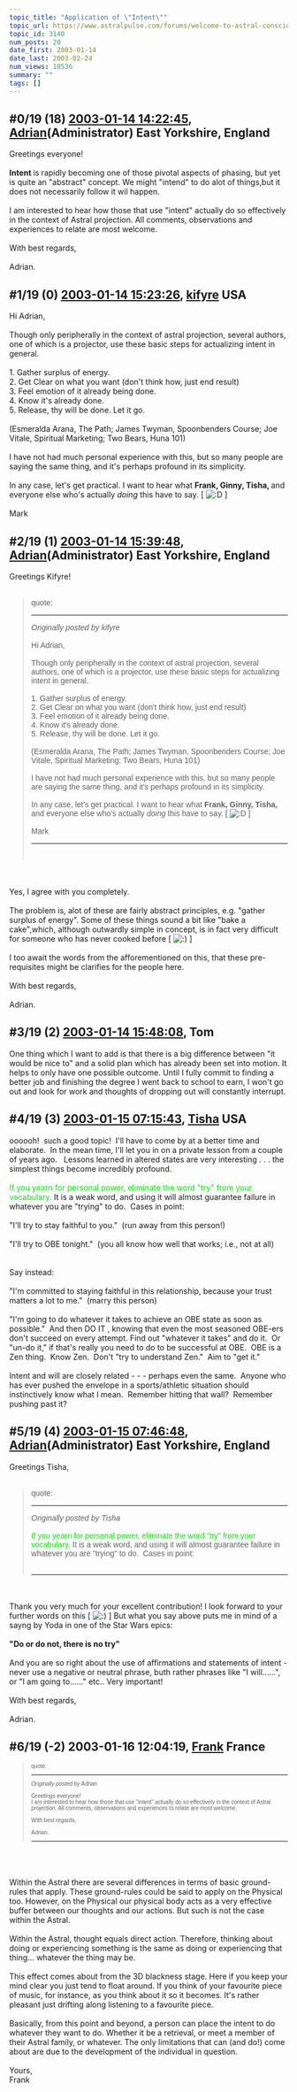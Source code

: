 ```yaml
---
topic_title: "Application of \"Intent\""
topic_url: https://www.astralpulse.com/forums/welcome-to-astral-consciousness!/application-of-intent
topic_id: 3140
num_posts: 20
date_first: 2003-01-14
date_last: 2003-02-24
num_views: 10536
summary: ""
tags: []
---
```


## \#0/19 (18) [2003-01-14 14:22:45](https://www.astralpulse.com/forums/index.php?msg=118869), [Adrian](https://www.astralpulse.com/forums/profile/?u=31)(Administrator) East Yorkshire, England ##
<section>
Greetings everyone!
<br>
<br>
<b>
 Intent
</b>
is rapidly becoming one of those pivotal aspects of phasing, but yet is quite an "abstract" concept. We might "intend" to do alot of things,but it does not necessarily follow it wil happen.
<br>
<br>
I am interested to hear how those that use "intent" actually do so effectively in the context of Astral projection. All comments, observations and experiences to relate are most welcome.
<br>
<br>
With best regards,
<br>
<br>
Adrian.
<br>
</section>

## \#1/19 (0) [2003-01-14 15:23:26](https://www.astralpulse.com/forums/index.php?msg=20180), [kifyre](https://www.astralpulse.com/forums/profile/?u=61) USA ##
<section>
Hi Adrian,
<br>
<br>
Though only peripherally in the context of astral projection, several authors, one of which is a projector, use these basic steps for actualizing intent in general.
<br>
<br>
1. Gather surplus of energy.
<br>
2. Get Clear on what you want (don't think how, just end result)
<br>
3. Feel emotion of it already being done.
<br>
4. Know it's already done.
<br>
5. Release, thy will be done. Let it go.
<br>
<br>
(Esmeralda Arana, The Path; James Twyman, Spoonbenders Course; Joe Vitale, Spiritual Marketing; Two Bears, Huna 101)
<br>
<br>
I have not had much personal experience with this, but so many people are saying the same thing, and it's perhaps profound in its simplicity.
<br>
<br>
In any case, let's get practical. I want to hear what
<b>
 Frank, Ginny, Tisha,
</b>
and everyone else who's actually
<i>
 doing
</i>
this have to say. [
<img alt=":D" class="smiley" src="https://www.astralpulse.com/forums/Smileys/fugue/cheesy.png" title="Cheesy"/>
]
<br>
<br>
Mark
</section>

## \#2/19 (1) [2003-01-14 15:39:48](https://www.astralpulse.com/forums/index.php?msg=20181), [Adrian](https://www.astralpulse.com/forums/profile/?u=31)(Administrator) East Yorkshire, England ##
<section>
Greetings Kifyre!
<br>
<br>
<blockquote id='"quote"'>
 <font face='"Arial"' id='"quote"' size='"1"'>
  quote:
  <hr height='"1"' id='"quote"' noshade=""/>
  <i>
   Originally posted by kifyre
  </i>
  <br>
  <br>
  Hi Adrian,
  <br>
  <br>
  Though only peripherally in the context of astral projection, several authors, one of which is a projector, use these basic steps for actualizing intent in general.
  <br>
  <br>
  1. Gather surplus of energy.
  <br>
  2. Get Clear on what you want (don't think how, just end result)
  <br>
  3. Feel emotion of it already being done.
  <br>
  4. Know it's already done.
  <br>
  5. Release, thy will be done. Let it go.
  <br>
  <br>
  (Esmeralda Arana, The Path; James Twyman, Spoonbenders Course; Joe Vitale, Spiritual Marketing; Two Bears, Huna 101)
  <br>
  <br>
   I have not had much personal experience with this, but so many people are saying the same thing, and it's perhaps profound in its simplicity.
   <br>
   <br>
   In any case, let's get practical. I want to hear what
   <b>
    Frank, Ginny, Tisha,
   </b>
   and everyone else who's actually
   <i>
    doing
   </i>
   this have to say. [
   <img alt=":D" class="smiley" src="https://www.astralpulse.com/forums/Smileys/fugue/cheesy.png" title="Cheesy"/>
   ]
   <br>
   <br>
   Mark
   <br>
   <hr height='"1"' id='"quote"' noshade=""/>
  </br>
 </font>
</blockquote>
<br>
<br>
Yes, I agree with you completely.
<br>
<br>
The problem is, alot of these are fairly abstract principles, e.g. "gather surplus of energy". Some of these things sound a bit like "bake a cake",which, although outwardly simple in concept, is in fact very difficult for someone who has never cooked before [
<img alt=":)" class="smiley" src="https://www.astralpulse.com/forums/Smileys/fugue/smiley.png" title="Smiley"/>
]
<br>
<br>
I too await the words from the afforementioned on this, that these pre-requisites might be clarifies for the people here.
<br>
<br>
With best regards,
<br>
<br>
Adrian.
<br>
</section>

## \#3/19 (2) [2003-01-14 15:48:08](https://www.astralpulse.com/forums/index.php?msg=20182), Tom  ##
<section>
One thing which I want to add is that there is a big difference between "it would be nice to" and a solid plan which has already been set into motion. It helps to only have one possible outcome. Until I fully commit to finding a better job and finishing the degree I went back to school to earn, I won't go out and look for work and thoughts of dropping out will constantly interrupt.
<br>
</section>

## \#4/19 (3) [2003-01-15 07:15:43](https://www.astralpulse.com/forums/index.php?msg=20219), [Tisha](https://www.astralpulse.com/forums/profile/?u=594) USA ##
<section>
oooooh!  such a good topic!  I'll have to come by at a better time and elaborate.  In the mean time, I'll let you in on a private lesson from a couple of years ago.   Lessons learned in altered states are very interesting . . . the simplest things become incredibly profound.
<br>
<br>
<font size='"2"'>
 <font color='"red"'>
  If you yearn for personal power, eliminate the word "try" from your vocabulary.
 </font>
</font>
It is a weak word, and using it will almost guarantee failure in whatever you are "trying" to do.  Cases in point:
<br>
<br>
"I'll try to stay faithful to you."  (run away from this person!)
<br>
<br>
"I'll try to OBE tonight."  (you all know how well that works; i.e., not at all)
<br>
<br>
<br>
Say instead:
<br>
<br>
"I'm committed to staying faithful in this relationship, because your trust matters a lot to me."  (marry this person)
<br>
<br>
"I'm going to do whatever it takes to achieve an OBE state as soon as possible."  And then
<font size='"6"'>
 DO IT
</font>
, knowing that even the most seasoned OBE-ers don't succeed on every attempt. Find out "whatever it takes" and do it.  Or "un-do it," if that's really you need to do to be successful at OBE.  OBE is a Zen thing.  Know Zen.  Don't "try to understand Zen."  Aim to "get it."
<br>
<br>
Intent and will are closely related - - - perhaps even the same.  Anyone who has ever pushed the envelope in a sports/athletic situation should instinctively know what I mean.  Remember hitting that wall?  Remember pushing past it?
<br>
</section>

## \#5/19 (4) [2003-01-15 07:46:48](https://www.astralpulse.com/forums/index.php?msg=20220), [Adrian](https://www.astralpulse.com/forums/profile/?u=31)(Administrator) East Yorkshire, England ##
<section>
Greetings Tisha,
<br>
<br>
<blockquote id='"quote"'>
 <font face='"Arial"' id='"quote"' size='"1"'>
  quote:
  <hr height='"1"' id='"quote"' noshade=""/>
  <i>
   Originally posted by Tisha
  </i>
  <br>
  <br>
  <font size='"2"'>
   <font color='"red"'>
    If you yearn for personal power, eliminate the word "try" from your vocabulary.
   </font>
  </font>
  It is a weak word, and using it will almost guarantee failure in whatever you are "trying" to do.  Cases in point:
  <br>
  <br>
  <hr height='"1"' id='"quote"' noshade=""/>
 </font>
</blockquote>
<br>
<br>
Thank you very much for your excellent contribution! I look forward to your further words on this [
<img alt=":)" class="smiley" src="https://www.astralpulse.com/forums/Smileys/fugue/smiley.png" title="Smiley"/>
] But what you say above puts me in mind of a sayng by Yoda in one of the Star Wars epics:
<br>
<br>
<b>
 "Do or do not, there is no try"
</b>
<br>
<br>
And you are so right about the use of affirmations and statements of intent - never use a negative or neutral phrase, buth rather phrases like "I will......", or "I am going to......" etc.. Very important!
<br>
<br>
With best regards,
<br>
<br>
Adrian.
<br>
</section>

## \#6/19 (-2) 2003-01-16 12:04:19, [Frank](https://www.astralpulse.com/forums/profile/?u=359) France ##
<section>
<blockquote id="quote">
 <font face="Arial" id="quote" size="1">
  quote:
  <hr height="1" id="quote" noshade=""/>
  <i>
   Originally posted by Adrian
  </i>
  <br>
  <br>
  Greetings everyone!
  <br>
  I am interested to hear how those that use "intent" actually do so effectively in the context of Astral projection. All comments, observations and experiences to relate are most welcome.
  <br>
  <br>
  With best regards,
  <br>
  <br>
  Adrian.
  <br>
  <hr height="1" id="quote" noshade=""/>
 </font>
</blockquote>
<br>
<br>
<br>
Within the Astral there are several differences in terms of basic ground-rules that apply. These ground-rules could be said to apply on the Physical too. However, on the Physical our physical body acts as a very effective buffer between our thoughts and our actions. But such is not the case within the Astral.
<br>
<br>
Within the Astral, thought equals direct action. Therefore, thinking about doing or experiencing something is the same as doing or experiencing that thing... whatever the thing may be.
<br>
<br>
This effect comes about from the 3D blackness stage. Here if you keep your mind clear you just tend to float around. If you think of your favourite piece of music, for instance, as you think about it so it becomes. It's rather pleasant just drifting along listening to a favourite piece.
<br>
<br>
Basically, from this point and beyond, a person can place the intent to do whatever they want to do. Whether it be a retrieval, or meet a member of their Astral family, or whatever. The only limitations that can (and do!) come about are due to the development of the individual in question.
<br>
<br>
Yours,
<br>
Frank
<br>
<br>
<br>
<br>
<br>
<br>
<br>
<br>
<br>
<br>
</section>

## \#7/19 (5) [2003-01-17 04:45:44](https://www.astralpulse.com/forums/index.php?msg=20336), [clandestino](https://www.astralpulse.com/forums/profile/?u=691) Australia ##
<section>
Would it then be fair to say that unless you reach a certain state of conciousness i.e. 3d blackness, you can have all the intent in the world, but not actually get results ?
<br>
<br>
....but that doesn't sit well with the techniques pioneered by Moen &amp; others...hmmmmmm.
</section>

## \#8/19 (6) [2003-01-17 05:17:24](https://www.astralpulse.com/forums/index.php?msg=20337), [Lysear](https://www.astralpulse.com/forums/profile/?u=1214) United Kingdom ##
<section>
I was thinking, one of the best way to make your intent come alive is to do it through some method of magick or ritual. A lot of people who project are in fact ceremonial magicians or shamans or whatever equivilant. This is an especially good method as it involves the use of colour, tools and smells associated with a result you desire. For example if you are looking to project then you could have lavender candles and musk josticks, and then construct a spell surrounding your intent asking assistance of various gods and archangels.
<br>
<br>
This is an extremely effective way of making your intent a reality as many thousands of occultists will tell you.
</section>

## \#9/19 (7) [2003-01-17 05:19:46](https://www.astralpulse.com/forums/index.php?msg=20338), [Adrian](https://www.astralpulse.com/forums/profile/?u=31)(Administrator) East Yorkshire, England ##
<section>
Greetings Clandestino,
<br>
<br>
I think it is fair to say that "intent" is required for
<b>
 everything
</b>
that you need to achieve - without the intent there will be no result. So first you need to intend to phase, and then to relax, and then to enter 3D blackness, and then to arrive somewhere in the Astral.
<br>
<br>
The question is - what is "intent"? How is "intent" applied? It is clearly more than just wishful thinking - and that is the subject of this topic.
<br>
<br>
With best regards,
<br>
<br>
Adrian.
<br>
</section>

## \#10/19 (8) [2003-01-17 05:35:29](https://www.astralpulse.com/forums/index.php?msg=20339), [Adrian](https://www.astralpulse.com/forums/profile/?u=31)(Administrator) East Yorkshire, England ##
<section>
Greetings Lysear!
<br>
<br>
<blockquote id='"quote"'>
 <font face='"Arial"' id='"quote"' size='"1"'>
  quote:
  <hr height='"1"' id='"quote"' noshade=""/>
  <i>
   Originally posted by Lysear
  </i>
  <br>
  <br>
  I was thinking, one of the best way to make your intent come alive is to do it through some method of magick or ritual. A lot of people who project are in fact ceremonial magicians or shamans or whatever equivilant. This is an especially good method as it involves the use of colour, tools and smells associated with a result you desire. For example if you are looking to project then you could have lavender candles and musk josticks, and then construct a spell surrounding your intent asking assistance of various gods and archangels.
  <br>
  <br>
  This is an extremely effective way of making your intent a reality as many thousands of occultists will tell you.
  <br>
  <hr height='"1"' id='"quote"' noshade=""/>
 </font>
</blockquote>
<br>
<br>
Excellent observation! A ritual, incense etc. serves to focus "intent". In other words, an "intent" is attached to the ritual, incense etc., to the extent that when the ritual is performed and/or incensed burned, the intent is manifested and becomes a reality. It is a way of separating your mundane circumstances from your higher "intentions".
<br>
<br>
Burning incense is a very good way of doing this. If for instance you burn sandalwood or whatever whenever you commence an Astral projection session, (and at no other time), your intent to project will always be automatically programmed into your subconscious as being directly associated with that particular incense. The same with a ritual. A ritual might be just such a focus, or might be asking higher/inner powers for assistance.
<br>
<br>
The Robert Monroe Gateway process is a ritual plain and simple. Specific preparations are carried out before phasing by means of a specific series of actions, mostly performed by the imagination.
<br>
<br>
With best regards,
<br>
<br>
Adrian.
<br>
<br>
<br>
</section>

## \#11/19 (9) [2003-01-17 10:08:46](https://www.astralpulse.com/forums/index.php?msg=20347), [Ginny](https://www.astralpulse.com/forums/profile/?u=1404) USA ##
<section>
<blockquote id='"quote"'>
 <font face='"Arial"' id='"quote"' size='"1"'>
  quote:
  <hr height='"1"' id='"quote"' noshade=""/>
  <i>
   Originally posted by Adrian
  </i>
  <br>
  <br>
  Greetings Clandestino,
  <br>
  <br>
  <br>
  The question is - what is "intent"? How is "intent" applied? It is clearly more than just wishful thinking - and that is the subject of this topic.
  <br>
  <br>
  <br>
  <hr height='"1"' id='"quote"' noshade=""/>
 </font>
</blockquote>
<br>
<br>
Hi Adrian,
<br>
<br>
Really good question! Just thought I'd add my limited 2 cents worth, and how I've learned to use intent to navigate around the afterlife.
<br>
<br>
As I understand it so far, intent is an area of consciousness that we're constantly making use of, but because we don't ordinarily focus in on it, say, in our daily physical lives, we just take it for granted. I think we'd all agree that thought, intention, precedes matter and action. It is what creates the physical, the nonphysical and who knows what else. We're using intent constantly, in other words. So how does one slow down and take note of what it is we're actually doing, in order to use it in a deliberately conscious way?
<br>
<br>
I have learned that *feeling* any area of consciousness can instantly transport me to that place. For instance, my special Focus 27 place has a unique feel to it. In wanting to go there I may bring to mind what it looks like in my mind's eye, but recalling what it actually feels like is what gets me there. Or Focus 23, where deceased persons are isolated and stuck, has a certain feel to it and in actually re-experiencing that feeling can get me there. If I want to go to an area of consciousness that I've never been to, and so have no idea what it feels like, I use B. Moen's Little Finger Exercise to place the intent to be there.
<br>
<br>
After going through the 3x3x3 (breathing to go into a more relaxed state, gathering energy to boost perception, allowing love to expand within me to boost perception--all of which should be *felt* too by the way: feel yourself relax, feel the energy move through and fill you, feel a time when you felt loving or loved and re-experience that feeling), with my right hand in a relaxed position, I then focus my attention on my index finger, knowing that I'm going to move it in a moment. I then pay attention to that moment just before I move it and pay attention to what it feels like...and then move my finger a tad. You can go back again and again and just experiment with that *area of consciousnes* where we intend to move our finger, as I certainly did in the beginning of learning this. Once you hook in with that *feel*, just feeling it each time you are in that intent area will do the trick. When I want to place intent, once I just feel that area of consciousness, I send out a mental desire, such as, " Focus 27, the Reception Center,"...or "Grandma", or a frequent one for me lately, "3D Blackness", and so forth. And you will go there, be there....it always works because this is how life works. Where so many of us have problems is once we're There, our fears or beliefs can block or color the experience and many feel they haven't arrived after all, where just the opposite has occurred. So, trust is a bigee.
<br>
<br>
While reading Moen's first book two years ago I was under the assumption that I had to pack a wallop of emotion into mentally stating my desires in order for it to work, or to be heard by the entire universe?---LOL! Hey, if that works for someone, great. Since then I just prefer being in that area of consciousness and bringing to me what it feels like as I state my intent. *Feeling* any area of consciousness is a mode of transportation.
<br>
<br>
Much love,
<br>
<br>
Ginny
<br>
<br>
</section>

## \#12/19 (10) [2003-01-18 20:24:59](https://www.astralpulse.com/forums/index.php?msg=20469), [Do](https://www.astralpulse.com/forums/profile/?u=1453) USA ##
<section>
For me, "placing intent" takes place before I going into a relaxed or trance state.  I'm letting my left brain do something useful and formulate clearly what I need or want.  Then I carry that over into the relaxation process by means of an affirmation, and finally I just trust that it is carried within my breathing pattern or whatever to continue "in full force" as I relax further.
<br>
<br>
When I get "no result" I've discovered that I have not formulated clearly enough for myself what my intent really is.  My vagueness carries over into the astral.  Or there is some hesitancy on my part that I need to deal with.  There's no such thing as "failure," viwed this way, but only an opportunity to learn.
</section>

## \#13/19 (11) [2003-01-18 22:04:24](https://www.astralpulse.com/forums/index.php?msg=20484), [Ryan](https://www.astralpulse.com/forums/profile/?u=1232) USA ##
<section>
"The question is - what is "intent"? How is "intent" applied? It is clearly more than just wishful thinking - and that is the subject of this topic"
<br>
<br>
my 2 cent I guess you could say...
<br>
<br>
intent INtent INTEnt INTENT! Intent is the freedom of personal choice, Intent is the abstract drive to astral project, intent is the force that makes me get up in the morning and go to work even though I want to sleep for 5 more hours, Intent is what made me drink too much beer, intent is everything, intent is nothing. Intent is the freedom of personal choice, the ability to make decisions, and act upon them. Intent is taking responsibility for your actions, good or bad. Intent is freedom, intent is slavery. We can be prisoners of intent, of bad habits and actions, or we can be set free by intent, by intending freedom from our bodies, our physical manifestations. Intent is knowing, knowing what I am doing at a deep bone marrow level. Intent is every facet of living, from being born to dying, and all life in between. Intent is life,death,decision, and conviction! And it is probably much more that I have not mentioned! Intent is belief!
<br>
<br>
Applications of intent?
<br>
<br>
Tonight before I fall asleep I tell myself "I WILL GET OUT OF MY BODY AND EXPLORE". I try to make it more than a mere statment, and turn it into magic, a magical application of intent. At times I actually convince myself, yes indeed I will get out of body! And do you know what? At these times, I do. I get out easily and fluidly, totally bypassing trance states and energy work at times. Do you know why? Because at those times I successfully applied an application of intent, and for a moment, the moment of falling asleep, I believed it.I knew it to be true and so it was. Why? Because I intended it.
<br>
<br>
Intent is much more than wishful thinking. Intent is knowledge, conviction, self empowerment.
<br>
<br>
Intent is everything, intent is nothing, just like me.
<br>
</section>

## \#14/19 (12) [2003-01-19 03:00:14](https://www.astralpulse.com/forums/index.php?msg=20494), [Adrian](https://www.astralpulse.com/forums/profile/?u=31)(Administrator) East Yorkshire, England ##
<section>
Greetings everyone,
<br>
<br>
Thanks to everyone for your excellent contributions on "Intent"!
<br>
<br>
I am making this topic "sticky" such is the quality and usefulness of the responses [
<img alt=":)" class="smiley" src="https://www.astralpulse.com/forums/Smileys/fugue/smiley.png" title="Smiley"/>
]
<br>
<br>
I think everyone has hit upon some really important factors regarding intent. In
<b>
 all
</b>
of these matters where we wish to manifest something, it is
<b>
 very
</b>
important to do so with the strongest thought that whatever you require
<b>
 has already become a reality
</b>
. This takes it from wishful thinking to wish induced action.
<br>
<br>
Another possibility is to ask the beings of the higher spheres for help. These beings cannot help without being asked, because it would be breaching the fundamental laws for individual freewill, and hence Universal laws. If on the other hand one were to ask for assistance by means of your own freewill, then the beings of the higher spheres are usually only too pleased to do so.
<br>
<br>
Once again thanks to everyone, and please keep these posts on the subject of "intent" coming!
<br>
<br>
With best regards,
<br>
<br>
Adrian.
<br>
</section>

## \#15/19 (13) [2003-01-19 10:14:36](https://www.astralpulse.com/forums/index.php?msg=20509), [Frank](https://www.astralpulse.com/forums/profile/?u=359) France ##
<section>
<br>
<br>
There is a fundamental distinction between Intent and its effects within the Physical plane; and Intent and its effects within the Astral.
<br>
<br>
Within the Physical: Intent must be followed by physical action of some sort or another. Otherwise the Intent merely becomes an idea. Which is basically what Tisha and others are saying. An example I would give is to say, you can set out in the morning Intent on visiting a friend on the other side of town; but unless you physically transport yourself there, by some means, you'll simply remain where you are.
<br>
<br>
Within the Astral: Intent is what transports you from one place to another. Having the Intent to be at a place causes you to instantly manifest within that place.
<br>
<br>
Yours,
<br>
Frank
<br>
<br>
<br>
 <br>
 <br>
</br>
</section>

## \#16/19 (14) [2003-02-24 06:04:20](https://www.astralpulse.com/forums/index.php?msg=23553), [breeze](https://www.astralpulse.com/forums/profile/?u=1688) Germany ##
<section>
<blockquote id='"quote"'>
 <font face='"Arial"' id='"quote"' size='"1"'>
  quote:
  <hr height='"1"' id='"quote"' noshade=""/>
  <br>
  <i>
   Originally posted by Frank
  </i>
  <br>
  <br>
  There is a fundamental distinction between Intent and its effects within the Physical plane; and Intent and its effects within the Astral.
  <hr height='"1"' id='"quote"' noshade=""/>
 </font>
</blockquote>
<br>
<br>
According to my view the differences between the effect of intent in the astral and the physical dimension are merely based on interactions in these dimensions.
<br>
<br>
Many astral worlds are vast and extensive, i.e. not in the sense of space but in the way how interactions between individuals are taking place.
<br>
Although the astral dimensions are real, a lot of things in the astral which we perceive are just part of our imagination. You could set up an entire kingdom in the astral, including the imagination or creation of the inhabitants, the landscape and cities. Just by intent you can travel from one place to the other, let it rain or alter your environment. The influence of other individuals on your perception can be very little.
<br>
The physical is a completely different place. On earth we are living not in our personal kingdom, but in a shared place. The interactions and interferences between individuals is extremely high and very dense. In this world a person is not more or less dependent on factors as his/her own beliefs, views, expectations, motives, wishes and intentions. He/she is also dependent on expectations, beliefs, wishes of his/her fellows and his/her society. In the physical dimension we are forced to experience in a far greater way as in the astral, how we are interconnected with others.
<br>
<br>
The funny thing is, even in this dimension it is possible to alter things, speed up healing processes, influence the weather and so on. Among other things a light but powerful intent, a strong belief and love for this world are necessary, imagination is very useful. But a strong desire, a craving for something or anything related to the ego will make your intent awkward, give it a hard and inflexible quality which prevents it to flow within this world. This flow (or world) is made by billions of beings. Be in harmony with this flow, love it, accept it, let it influence you and you may influence it. You need to accept the fact, that your intent doesn't fit with the flow and might not become real, at least not as soon as you want it to happen. Fill your heart with love, let it shine and this whole thing will get easier every time.
<br>
<br>
Greetings,
<br>
breeze
<br>
<br>
PS: Make use of the "infinite improbability drive" of  your personal "heart of gold" [
<img alt=";)" class="smiley" src="https://www.astralpulse.com/forums/Smileys/fugue/wink.png" title="Wink"/>
].
<br>
<br>
</section>

## \#17/19 (15) [2003-02-24 07:33:12](https://www.astralpulse.com/forums/index.php?msg=23562), [Adrian](https://www.astralpulse.com/forums/profile/?u=31)(Administrator) East Yorkshire, England ##
<section>
Greetings Breeze,
<br>
<br>
Thankyou very much indeed for your perspective.
<br>
<br>
While it is true that it is possible to create anything in the Astral, it is also true to say that much of what exists in the Astral proper is very solid and real, including the inhabitants. I say Astral "proper" because below a certain level, e.g. what Monroe I believe referred to as "F22", you are in the area of your own individual psyche or "kingdom" and are not interacting with other beings. In "F27" for example, everything is very real as it relates to "F27" including places like the famous "Park"
<br>
<br>
So, I do think we need to clarify the level of the Astral, whilst also taking into account the subjectivity/objectivity aspects.
<br>
<br>
The main difference between the Astral and physical worlds in this respect that in the Astral, whatever you want to manifest is created in the mind and it manifests, whereas in the physical world it is first created in the mind (which also creates it in the Astral), and then it is physically made in order to bring it into manifestation.
<br>
<br>
With best regards,
<br>
<br>
Adrian.
<br>
<br>
<br>
<br>
</section>

## \#18/19 (16) [2003-02-24 14:51:31](https://www.astralpulse.com/forums/index.php?msg=23617), [breeze](https://www.astralpulse.com/forums/profile/?u=1688) Germany ##
<section>
Thank you Adrian for clarifying this. Especially your last sentence sounds very convincing. On the other hand I still have doubts concerning this.
<br>
<br>
It doesn't make sense to me that everything you wish to happen in the physical manifests in the astral. For example, a pretty good thing that works (especially necessary when you are having a busy schedule) is to wish to get somewhere right on time. How can this manifest in the astral? I mean last week I was stuck in the endless rush-hour traffic on the M4 on my way to London Heathrow Airport but I knew that I would get my flight to Germany cause I had wished for it in advance. I mean at some point it really didn't look like it at all and I was beginning to have doubts, but finally I got there right on time.
<br>
Did this whole scenario take part in the astral first[?]
<br>
<br>
I rather tend to believe in probabilities. During my journey many different futures were possible. There were definitely some in which I didn't catch my flight. But with my intent and my wish to get there on time I just increased the likelihood of a certain future to happen.
<br>
<br>
Maybe I should add that I do not just wish something to happen. I rather ask god and the world for a favour and I strongly believe that this favour is granted as long as it is in harmony with the world and doesn't harm anyone.
<br>
<br>
Best regards,
<br>
breeze
<br>
</section>

## \#19/19 (17) [2003-02-24 15:12:33](https://www.astralpulse.com/forums/index.php?msg=23622), [Adrian](https://www.astralpulse.com/forums/profile/?u=31)(Administrator) East Yorkshire, England ##
<section>
Greetings Breeze,
<br>
<br>
Thank you very much for your response.
<br>
<br>
I was referring to the process of
<b>
 manifestation
</b>
rather than transient actions such as travelling.
<br>
<br>
Specifically - anything that is manifested in the physical world by human beings, first starts out in the imagination of someone, before being bought into manifestation by perhaps first being drawn on paper as a plan, and then being manufactured - e.g. a in a new house or car. The imagination alone will cause it to also manifest in the Astral, and the physical manifestation will eventually give it a more permanent presence in the Astral.
<b>
 As above, so below
</b>
- everything has to exist in the Astral before it can manifest in the physical world - that is the entire essence of creation itself. Genesis I is the story of the creation of the
<b>
 Astral
</b>
realms (as is the Sephir Yetzirah and other sacred texts on the creation), and not the creation of the physical world as the dogmatic texts materialistically interpreted it. The great flood chronicles the destruction of Atlantis. In the Astral realms, the process of imagination itself is sufficient to cause the manifestation directly from the Astral ether, without the need for it to be made physically.
<br>
<br>
Clearly we cannot transport our physical bodies anywhere in the physical world in an instant (well - that is not completely accurate - it has been and can be done), as we can in the Astral.
<b>
 However
</b>
- we can transport ourselves anywhere in the physical world by mental projection, which is more or less the same as the mode used by Astral residents to travel in the Astral realms.
<br>
<br>
With best regards,
<br>
<br>
Adrian.
<br>
</section>